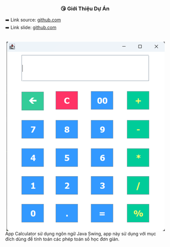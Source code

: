 
<div align="center">
  <h3>😘 Giới Thiệu Dự Án</h3>
</div>

<div width="100%">
  <span>
    ➡️ Link source:  
  <span>
    <a target="_blank" href="https://github.com/cszach/Raydiance">github.com</a>
  </span>
</span>
</div>

<div width="100%">
  <span>
    ➡️ Link slide: 
  <span>
    <a target="_blank" href="https://github.com/cszach/Raydiance">github.com</a>
  </span>
</span>
</div>

<br/>

<div>
  <img align="right" alt="Bred the penguin chillin' by the fire." height="auto" width="500" src="https://github.com/dongpy78/Image-github/blob/main/Cau_1/Screenshot%202024-03-24%20145118.png" />

  <div>
    <p>
      App Calculator sử dụng ngôn ngữ Java Swing, app này sử dụng với mục đích dùng để tính toán các phép toán số học đơn giản.
    </p>
  </div>
</div>

